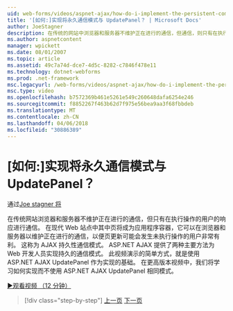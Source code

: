 ```yaml
---
uid: web-forms/videos/aspnet-ajax/how-do-i-implement-the-persistent-communications-pattern-with-the-updatepanel
title: '[如何:]实现将永久通信模式与 UpdatePanel？ | Microsoft Docs'
author: JoeStagner
description: 在传统的网站中浏览器和服务器不维护正在进行的通信，但通信，则只有在执行操作的用户的响应...
ms.author: aspnetcontent
manager: wpickett
ms.date: 08/01/2007
ms.topic: article
ms.assetid: 49c7a74d-dce7-4d5c-8282-c7846f478e11
ms.technology: dotnet-webforms
ms.prod: .net-framework
msc.legacyurl: /web-forms/videos/aspnet-ajax/how-do-i-implement-the-persistent-communications-pattern-with-the-updatepanel
msc.type: video
ms.openlocfilehash: b7572369b461e5261e549c260648dafa6254e246
ms.sourcegitcommit: f8852267f463b62d7f975e56bea9aa3f68fbbdeb
ms.translationtype: MT
ms.contentlocale: zh-CN
ms.lasthandoff: 04/06/2018
ms.locfileid: "30886389"
---
```

<a name="how-do-i-implement-the-persistent-communications-pattern-with-the-updatepanel"></a>[如何:]实现将永久通信模式与 UpdatePanel？
====================
通过[Joe stagner 将](https://github.com/JoeStagner)

在传统网站浏览器和服务器不维护正在进行的通信，但只有在执行操作的用户的响应进行通信。 在现代 Web 站点中其中页将成为应用程序容器，它可以在浏览器和服务器以维护正在进行的通信，以便页更新可能会发生未执行操作的用户非常有利。 这称为 AJAX 持久性通信模式。 ASP.NET AJAX 提供了两种主要方法为 Web 开发人员实现持久的通信模式。 此视频演示的简单方式，就是使用 ASP.NET AJAX UpdatePanel 作为实现的基础。 在更高版本视频中，我们将学习如何实现而不使用 ASP.NET AJAX UpdatePanel 相同模式。

[&#9654;观看视频 （12 分钟）](https://channel9.msdn.com/Blogs/ASP-NET-Site-Videos/how-do-i-implement-the-persistent-communications-pattern-with-the-updatepanel)

> [!div class="step-by-step"]
> [上一页](how-do-i-use-the-conditional-updatemode-of-the-updatepanel.md)
> [下一页](how-do-i-localize-an-aspnet-ajax-application.md)
